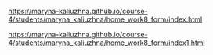  
https://maryna-kaliuzhna.github.io/course-4/students/maryna_kaliuzhna/home_work8_form/index.html

https://maryna-kaliuzhna.github.io/course-4/students/maryna_kaliuzhna/home_work8_form/index1.html
